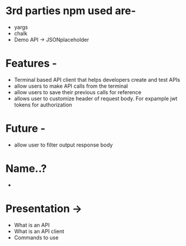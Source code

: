 # 3rd parties npm used are- 
 - yargs
 - chalk
 - Demo API -> JSONplaceholder

# Features - 
 - Terminal based API client that helps developers create and test APIs
 - allow users to make API calls from the terminal 
 - allow users to save their previous calls for reference
 - allows user to customize header of request body. For expample jwt tokens for authorization

# Future -
 - allow user to filter output response body

# Name..?
 - 

# Presentation -> 
 - What is an API
 - What is an API client
 - Commands to use 